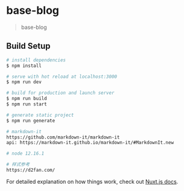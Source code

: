 # base-blog

> base-blog

## Build Setup

``` bash
# install dependencies
$ npm install

# serve with hot reload at localhost:3000
$ npm run dev

# build for production and launch server
$ npm run build
$ npm run start

# generate static project
$ npm run generate

# markdown-it
https://github.com/markdown-it/markdown-it
api: https://markdown-it.github.io/markdown-it/#MarkdownIt.new

# node 12.16.1

# 样式参考
https://d2fan.com/
```

For detailed explanation on how things work, check out [Nuxt.js docs](https://nuxtjs.org).
